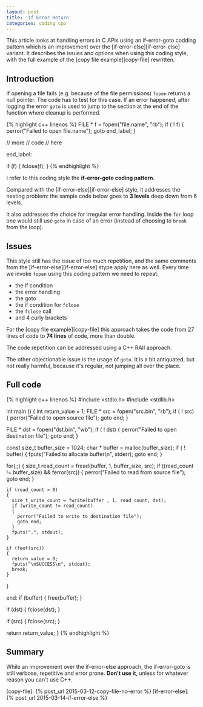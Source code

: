 ```yaml
---
layout: post
title: 'If Error Return'
categories: coding cpp
---
```


This article looks at handling errors in C APIs using an if-error-goto codding
pattern which is an improvement over the [if-error-else][if-error-else]
variant. It describes the issues and options when using this coding style, with
the full example of the [copy file example][copy-file] rewritten.


## Introduction

If opening a file fails (e.g. because of the file permissions) `fopen` returns
a null pointer. The code has to test for this case. If an error happened, after
logging the error `goto` is used to jump to the section at the end of the
function where cleanup is performed.

{% highlight c++ linenos %}
FILE * f = fopen("file.name", "rb");
if ( ! f)
{
  perror("Failed to open file.name");
  goto end_label;
}

// more
// code
// here

end_label:

if (f)
{
  fclose(f);
}
{% endhighlight %}

I refer to this coding style the **if-error-goto coding pattern**.

Compared with the [if-error-else][if-error-else] style, it addresses the
nesting problem: the sample code below goes to **3 levels** deep down from 6
levels.

It also addresses the choice for irregular error handling. Inside the `for`
loop one would still use `goto` in case of an error (instead of choosing to
`break` from the loop).

## Issues

This style still has the issue of too much repetition, and the same comments
from the [if-error-else][if-error-else] stype apply here as well. Every time we
invoke `fopen` using this coding pattern we need to repeat:

- the if condition
- the error handling
- the goto
- the if condition for `fclose`
- the `fclose` call
- and 4 curly brackets

For the [copy file example][copy-file] this approach takes the code from 27
lines of code to **74 lines** of code, more than double.

The code repetition can be addressed using a C++ RAII approach.

The other objectionable issue is the usage of `goto`. It is a bit antiquated,
but not really harmful, because it's regular, not jumping all over the place.


## Full code

{% highlight c++ linenos %}
#include <stdio.h>
#include <stdlib.h>

int main ()
{
  int return_value = 1;
  FILE * src = fopen("src.bin", "rb");
  if ( ! src)
  {
    perror("Failed to open source file");
    goto end;
  }

  FILE * dst = fopen("dst.bin", "wb");
  if ( ! dst)
  {
    perror("Failed to open destination file");
    goto end;
  }

  const size_t buffer_size = 1024;
  char * buffer = malloc(buffer_size);
  if ( ! buffer)
  {
    fputs("Failed to allocate buffer\n", stderr);
    goto end;
  }

  for(;;)
  {
    size_t read_count = fread(buffer, 1, buffer_size, src);
    if ((read_count != buffer_size) && ferror(src))
    {
      perror("Failed to read from source file");
      goto end;
    }

    if (read_count > 0)
    {
      size_t write_count = fwrite(buffer , 1, read_count, dst);
      if (write_count != read_count)
      {
        perror("Failed to write to destination file");
        goto end;
      }
      fputs(".", stdout);
    }

    if (feof(src))
    {
      return_value = 0;
      fputs("\nSUCCESS\n", stdout);
      break;
    }
  }

end:
  if (buffer)
  {
    free(buffer);
  }

  if (dst)
  {
    fclose(dst);
  }

  if (src)
  {
    fclose(src);
  }

  return return_value;
}
{% endhighlight %}


## Summary

While an improvement over the if-error-else approach, the if-error-goto is
still verbose, repetitive and error prone.  **Don't use it**, unless for
whatever reason you can't use C++.


[copy-file]:     {% post_url 2015-03-12-copy-file-no-error %}
[if-error-else]: {% post_url 2015-03-14-if-error-else %}
